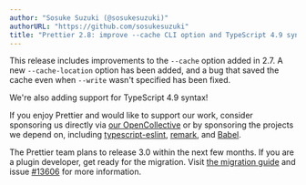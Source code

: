 ```yaml
---
author: "Sosuke Suzuki (@sosukesuzuki)"
authorURL: "https://github.com/sosukesuzuki"
title: "Prettier 2.8: improve --cache CLI option and TypeScript 4.9 syntax!"
---
```


This release includes improvements to the `--cache` option added in 2.7. A new `--cache-location` option has been added, and a bug that saved the cache even when `--write` wasn't specified has been fixed.

We're also adding support for TypeScript 4.9 syntax!

If you enjoy Prettier and would like to support our work, consider sponsoring us directly via [our OpenCollective](https://opencollective.com/prettier) or by sponsoring the projects we depend on, including [typescript-eslint](https://opencollective.com/typescript-eslint), [remark](https://opencollective.com/unified), and [Babel](https://opencollective.com/babel).

The Prettier team plans to release 3.0 within the next few months. If you are a plugin developer, get ready for the migration. Visit [the migration guide](https://github.com/prettier/prettier/wiki/How-to-migrate-my-plugin-to-support-Prettier-v3%3F) and issue [#13606](https://github.com/prettier/prettier/issues/13616) for more information.

<!--truncate-->
